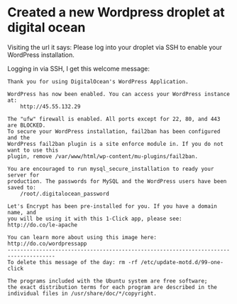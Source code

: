 ﻿# Created a new Wordpress droplet at digital ocean

Visiting the url it says:
    Please log into your droplet via SSH to enable your WordPress installation.

Logging in via SSH, I get this welcome message:

    Thank you for using DigitalOcean's WordPress Application.

    WordPress has now been enabled. You can access your WordPress instance at:
        http://45.55.132.29

    The "ufw" firewall is enabled. All ports except for 22, 80, and 443 are BLOCKED.
    To secure your WordPress installation, fail2ban has been configured and the
    WordPress fail2ban plugin is a site enforce module in. If you do not want to use this
    plugin, remove /var/www/html/wp-content/mu-plugins/fail2ban.

    You are encouraged to run mysql_secure_installation to ready your server for
    production. The passwords for MySQL and the WordPress users have been saved to:
        /root/.digitalocean_password

    Let's Encrypt has been pre-installed for you. If you have a domain name, and
    you will be using it with this 1-Click app, please see: http://do.co/le-apache

    You can learn more about using this image here: http://do.co/wordpressapp
    -------------------------------------------------------------------------------------
    To delete this message of the day: rm -rf /etc/update-motd.d/99-one-click

    The programs included with the Ubuntu system are free software;
    the exact distribution terms for each program are described in the
    individual files in /usr/share/doc/*/copyright.